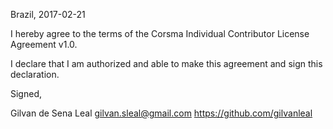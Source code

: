 Brazil, 2017-02-21

I hereby agree to the terms of the Corsma Individual Contributor License
Agreement v1.0.

I declare that I am authorized and able to make this agreement and sign this
declaration.

Signed,

Gilvan de Sena Leal gilvan.sleal@gmail.com https://github.com/gilvanleal
